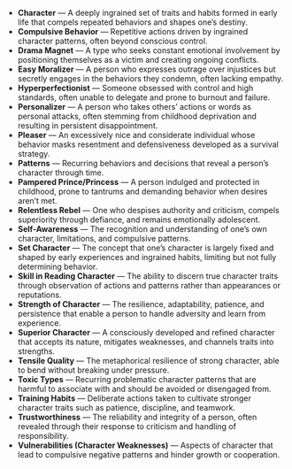 - **Character** — A deeply ingrained set of traits and habits formed in early life that compels repeated behaviors and shapes one’s destiny.  
- **Compulsive Behavior** — Repetitive actions driven by ingrained character patterns, often beyond conscious control.  
- **Drama Magnet** — A type who seeks constant emotional involvement by positioning themselves as a victim and creating ongoing conflicts.  
- **Easy Moralizer** — A person who expresses outrage over injustices but secretly engages in the behaviors they condemn, often lacking empathy.  
- **Hyperperfectionist** — Someone obsessed with control and high standards, often unable to delegate and prone to burnout and failure.  
- **Personalizer** — A person who takes others’ actions or words as personal attacks, often stemming from childhood deprivation and resulting in persistent disappointment.  
- **Pleaser** — An excessively nice and considerate individual whose behavior masks resentment and defensiveness developed as a survival strategy.  
- **Patterns** — Recurring behaviors and decisions that reveal a person’s character through time.  
- **Pampered Prince/Princess** — A person indulged and protected in childhood, prone to tantrums and demanding behavior when desires aren’t met.  
- **Relentless Rebel** — One who despises authority and criticism, compels superiority through defiance, and remains emotionally adolescent.  
- **Self-Awareness** — The recognition and understanding of one’s own character, limitations, and compulsive patterns.  
- **Set Character** — The concept that one’s character is largely fixed and shaped by early experiences and ingrained habits, limiting but not fully determining behavior.  
- **Skill in Reading Character** — The ability to discern true character traits through observation of actions and patterns rather than appearances or reputations.  
- **Strength of Character** — The resilience, adaptability, patience, and persistence that enable a person to handle adversity and learn from experience.  
- **Superior Character** — A consciously developed and refined character that accepts its nature, mitigates weaknesses, and channels traits into strengths.  
- **Tensile Quality** — The metaphorical resilience of strong character, able to bend without breaking under pressure.  
- **Toxic Types** — Recurring problematic character patterns that are harmful to associate with and should be avoided or disengaged from.  
- **Training Habits** — Deliberate actions taken to cultivate stronger character traits such as patience, discipline, and teamwork.  
- **Trustworthiness** — The reliability and integrity of a person, often revealed through their response to criticism and handling of responsibility.  
- **Vulnerabilities (Character Weaknesses)** — Aspects of character that lead to compulsive negative patterns and hinder growth or cooperation.

